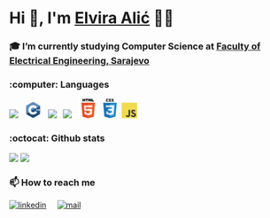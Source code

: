 <h1> Hi 👋, I'm <a href = "https://www.linkedin.com/in/elviraali%C4%8721/">Elvira Alić</a> 👨‍💻</h1>
<h3> 🎓 I’m currently studying Computer Science at <a href = "https://www.etf.unsa.ba/en/">Faculty of Electrical Engineering, Sarajevo</a></h3>

 <h3>:computer: Languages</h3>

 <a><img height="30px" src="https://cdn.svgporn.com/logos/c.svg"></a>&nbsp;&nbsp;
 <a><img height="30px" src="https://raw.githubusercontent.com/github/explore/78df643247d429f6cc873026c0622819ad797942/topics/cpp/cpp.png" /></a>&nbsp;&nbsp;
 <a><img height="30px" padding-left = "30" src="https://cdn.svgporn.com/logos/java.svg"></a>&nbsp;&nbsp;
 <a><img height="30px" src="https://cdn.svgporn.com/logos/python.svg"></a>&nbsp;&nbsp;
  <a><img height="35px" src="https://raw.githubusercontent.com/github/explore/80688e429a7d4ef2fca1e82350fe8e3517d3494d/topics/html/html.png" /></a>
 <a><img height="35px" src="https://raw.githubusercontent.com/github/explore/80688e429a7d4ef2fca1e82350fe8e3517d3494d/topics/css/css.png" /></a>
 <a><img height="28px" src="https://raw.githubusercontent.com/github/explore/80688e429a7d4ef2fca1e82350fe8e3517d3494d/topics/javascript/javascript.png" /></a>



<h3>:octocat: Github stats</h3>

<div>
  <img width = "455" src = "https://github-readme-stats.vercel.app/api?username=ealic4&show_icons=true&title_color=fff&icon_color=79ff97&text_color=9f9f9f&bg_color=151515">
  <img height = "180" src = "https://github-readme-stats.vercel.app/api/top-langs/?username=ealic4&layout=compact&text_color=daf7dc&bg_color=151515&title_color=fff" >
</div>
<h3> 📫 How to reach me </h3>
<a href="https://www.linkedin.com/in/elviraali%C4%8721"><img src="https://www.vectorlogo.zone/logos/linkedin/linkedin-icon.svg" width="30px" alt="linkedin"></a>
&nbsp; &nbsp;
<a href="mailto:ealic4@etf.unsa.ba"><img src="https://www.vectorlogo.zone/logos/gmail/gmail-icon.svg" width="30px" alt="mail"></a> 
&nbsp; &nbsp;







